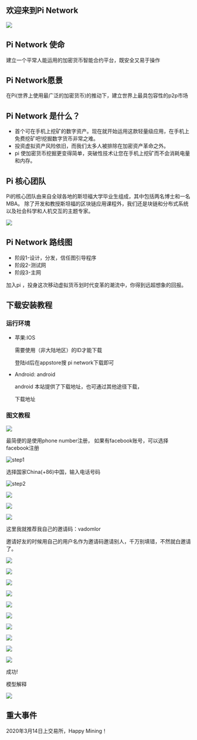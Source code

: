 ## 欢迎来到Pi Network

![](.\images\invite.jpg)



## Pi Network 使命

建立一个平常人能运用的加密货币智能合约平台，既安全又易于操作



## Pi Network愿景

在Pi(世界上使用最广泛的加密货币)的推动下，建立世界上最具包容性的p2p市场



## Pi Network 是什么？

* 首个可在手机上挖矿的数字资产。现在就开始运用这款轻量级应用，在手机上免费挖矿吧!挖掘数字货币非常之难。
* 投资虚拟资产风险依旧，而我们太多人被排除在加密资产革命之外。
* pi 使加密货币挖掘更变得简单，突破性技术让您在手机上挖矿而不会消耗电量和内存。



## Pi 核心团队

Pi的核心团队由来自全球各地的斯坦福大学毕业生组成，其中包括两名博士和一名MBA。
除了开发和教授斯坦福的区块链应用课程外，我们还是块链和分布式系统以及社会科学和人机交互的主题专家。



![](.\images\core-team.PNG)



## Pi Network 路线图

* 阶段1-设计，分发，信任图引导程序
* 阶段2-测试网
* 阶段3-主网



加入pi ，投身这次移动虚拟货币划时代变革的潮流中，你得到远超想象的回报。



## 下载安装教程

### 运行环境

* 苹果:IOS

  需要使用（非大陆地区）的ID才能下载

  登陆id后在appstore搜 pi network下载即可

* Android: android

  android 本站提供了下载地址，也可通过其他途径下载，

  下载地址



### 图文教程


![](.\images\step0.PNG)

最简便的是使用phone number注册， 如果有facebook账号，可以选择facebook注册



![step1](.\images\step1.png)

选择国家China(+86)中国，输入电话号码


![step2](.\images\step2.png)

![](.\images\step3.png)


![](.\images\step4.png)

![](.\images\step5.PNG)

这里我就推荐我自己的邀请码：vadomlor

邀请好友的时候用自己的用户名作为邀请码邀请别人，千万别填错，不然就白邀请了。




![](.\images\step6.PNG)


![](.\images\step7.PNG)


![](.\images\step8.PNG)


![](.\images\step9.png)


![](.\images\step10.png)


![](.\imagse\step11.png)


![](.\images\step12.PNG)


![](.\images\step13.PNG)


![](.\images\step14.PNG)


![](.\images\step15.PNG)



成功!



模型解释

![](.\images\step16.PNG)



## 重大事件

2020年3月14日上交易所，Happy Mining！

